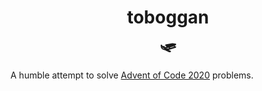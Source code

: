 <h1 align="center">
  toboggan
  <br>
  🛷
</h1>

A humble attempt to solve [Advent of Code 2020][aoc] problems.

[aoc]: https://adventofcode.com

